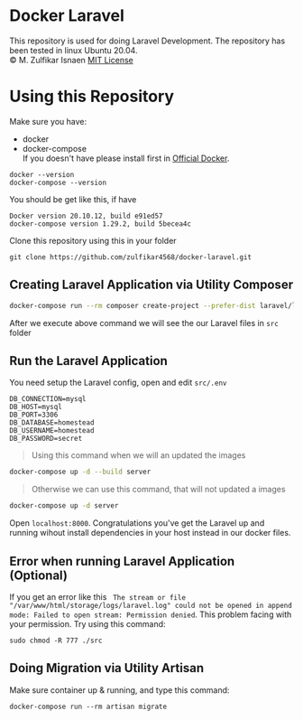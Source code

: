 # Docker Laravel
This repository is used for doing Laravel Development. The repository has been tested in linux Ubuntu 20.04.</br>
© M. Zulfikar Isnaen [MIT License](LICENSE)

# Using this Repository
Make sure you have:
* docker
* docker-compose </br>
If you doesn't have please install first in [Official Docker](https://docs.docker.com/engine/).
```
docker --version
docker-compose --version
```
You should be get like this, if have
```
Docker version 20.10.12, build e91ed57
docker-compose version 1.29.2, build 5becea4c
```

Clone this repository using this in your folder
```
git clone https://github.com/zulfikar4568/docker-laravel.git
```
## Creating Laravel Application via Utility Composer

```bash
docker-compose run --rm composer create-project --prefer-dist laravel/laravel .
```
After we execute above command we will see the our Laravel files in `src` folder

## Run the Laravel Application

You need setup the Laravel config, open and edit `src/.env`

```config
DB_CONNECTION=mysql
DB_HOST=mysql
DB_PORT=3306
DB_DATABASE=homestead
DB_USERNAME=homestead
DB_PASSWORD=secret
```

> Using this command when we will an updated the images
```bash
docker-compose up -d --build server
```
> Otherwise we can use this command, that will not updated a images
```bash
docker-compose up -d server
```
Open `localhost:8000`. Congratulations you've get the Laravel up and running wihout install dependencies in your host instead in our docker files.
## Error when running Laravel Application (Optional)
If you get an error like this `
The stream or file "/var/www/html/storage/logs/laravel.log" could not be opened in append mode: Failed to open stream: Permission denied`. This problem facing with your permission. Try using this command:
```
sudo chmod -R 777 ./src
```

## Doing Migration via Utility Artisan
Make sure container up & running, and type this command:
```
docker-compose run --rm artisan migrate
```